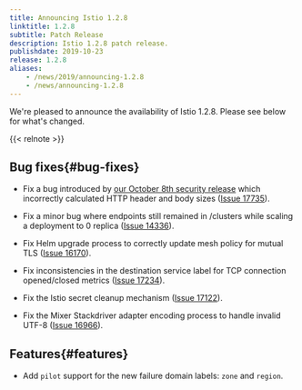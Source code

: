 ```yaml
---
title: Announcing Istio 1.2.8
linktitle: 1.2.8
subtitle: Patch Release
description: Istio 1.2.8 patch release.
publishdate: 2019-10-23
release: 1.2.8
aliases:
    - /news/2019/announcing-1.2.8
    - /news/announcing-1.2.8
---
```


We're pleased to announce the availability of Istio 1.2.8. Please see below for what's changed.

{{< relnote >}}

## Bug fixes{#bug-fixes}

- Fix a bug introduced by [our October 8th security release](/news/security/istio-security-2019-005) which incorrectly calculated HTTP header and body sizes ([Issue 17735](https://github.com/istio/istio/issues/17735)).

- Fix a minor bug where endpoints still remained in /clusters while scaling a deployment to 0 replica ([Issue 14336](https://github.com/istio/istio/issues/14336)).

- Fix Helm upgrade process to correctly update mesh policy for mutual TLS ([Issue 16170](https://github.com/istio/istio/issues/16170)).

- Fix inconsistencies in the destination service label for TCP connection opened/closed metrics ([Issue 17234](https://github.com/istio/istio/issues/17234)).

- Fix the Istio secret cleanup mechanism ([Issue 17122](https://github.com/istio/istio/issues/17122)).

- Fix the Mixer Stackdriver adapter encoding process to handle invalid UTF-8 ([Issue 16966](https://github.com/istio/istio/issues/16966)).

## Features{#features}

- Add `pilot` support for the new failure domain labels: `zone` and `region`.
